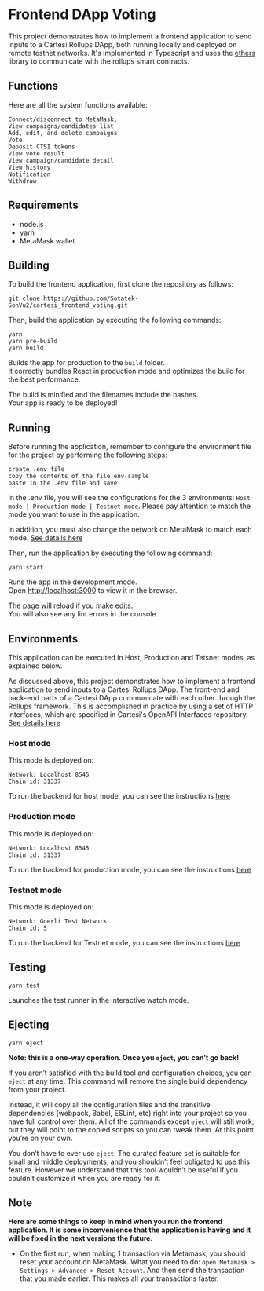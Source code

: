 # Frontend DApp Voting

This project demonstrates how to implement a frontend application to send inputs to a Cartesi Rollups DApp, both running locally and deployed on remote testnet networks.
It's implemented in Typescript and uses the [ethers](https://docs.ethers.io/v5/) library to communicate with the rollups smart contracts.

## Functions

Here are all the system functions available:

```shell
Connect/disconnect to MetaMask,
View campaigns/candidates list
Add, edit, and delete campaigns
Vote
Deposit CTSI tokens
View vote result
View campaign/candidate detail
View history
Notification
Withdraw
```

## Requirements

- node.js
- yarn
- MetaMask wallet

## Building

To build the frontend application, first clone the repository as follows:

```shell
git clone https://github.com/Sotatek-SonVu2/cartesi_frontend_voting.git
```

Then, build the application by executing the following commands:

```shell
yarn
yarn pre-build
yarn build
```

Builds the app for production to the `build` folder.\
It correctly bundles React in production mode and optimizes the build for the best performance.

The build is minified and the filenames include the hashes.\
Your app is ready to be deployed!

## Running
Before running the application, remember to configure the environment file for the project by performing the following steps:

```shell
create .env file
copy the contents of the file env-sample
paste in the .env file and save
```

In the .env file, you will see the configurations for the 3 environments: `Host mode | Production mode | Testnet mode`. Please pay attention to match the mode you want to use in the application. 

In addition, you must also change the network on MetaMask to match each mode. [See details here](https://github.com/Sotatek-SonVu2/cartesi_frontend_voting#environments)

Then, run the application by executing the following command:

```shell
yarn start
```

Runs the app in the development mode.\
Open [http://localhost:3000](http://localhost:3000) to view it in the browser.

The page will reload if you make edits.\
You will also see any lint errors in the console.

## Environments
This application can be executed in Host, Production and Tetsnet modes, as explained below.

As discussed above, this project demonstrates how to implement a frontend application to send inputs to a Cartesi Rollups DApp. The front-end and back-end parts of a Cartesi DApp communicate with each other through the Rollups framework. This is accomplished in practice by using a set of HTTP interfaces, which are specified in Cartesi's OpenAPI Interfaces repository. 
[See details here](https://github.com/cartesi/rollups-examples)

### Host mode
This mode is deployed on:

```shell
Network: Localhost 8545
Chain id: 31337
```

To run the backend for host mode, you can see the instructions [here](https://github.com/Sotatek-ManhNguyen3/cartesi_voting_system/tree/master_complex_version_0.9/voting#running-the-environment-in-host-mode)

### Production mode
This mode is deployed on:

```shell
Network: Localhost 8545
Chain id: 31337
```

To run the backend for production mode, you can see the instructions [here](https://github.com/Sotatek-ManhNguyen3/cartesi_voting_system/tree/master_complex_version_0.9/voting#running-the-environment-in-host-mode)

### Testnet mode
This mode is deployed on:

```shell
Network: Goerli Test Network
Chain id: 5
```

To run the backend for Testnet mode, you can see the instructions [here](https://github.com/Sotatek-ManhNguyen3/cartesi_voting_system/tree/master_complex_version_0.9/voting#running-the-environment-in-host-mode)

## Testing

```shell
yarn test
```

Launches the test runner in the interactive watch mode.

## Ejecting

```shell
yarn eject
```

**Note: this is a one-way operation. Once you `eject`, you can’t go back!**

If you aren’t satisfied with the build tool and configuration choices, you can `eject` at any time. This command will remove the single build dependency from your project.

Instead, it will copy all the configuration files and the transitive dependencies (webpack, Babel, ESLint, etc) right into your project so you have full control over them. All of the commands except `eject` will still work, but they will point to the copied scripts so you can tweak them. At this point you’re on your own.

You don’t have to ever use `eject`. The curated feature set is suitable for small and middle deployments, and you shouldn’t feel obligated to use this feature. However we understand that this tool wouldn’t be useful if you couldn’t customize it when you are ready for it.

## Note
**Here are some things to keep in mind when you run the frontend application. It is some inconvenience that the application is having and it will be fixed in the next versions the future.**
- On the first run, when making 1 transaction via Metamask, you should reset your account on MetaMask. What you need to do: `open Metamask > Settings > Advanced > Reset Account`. And then send the transaction that you made earlier. This makes all your transactions faster.

